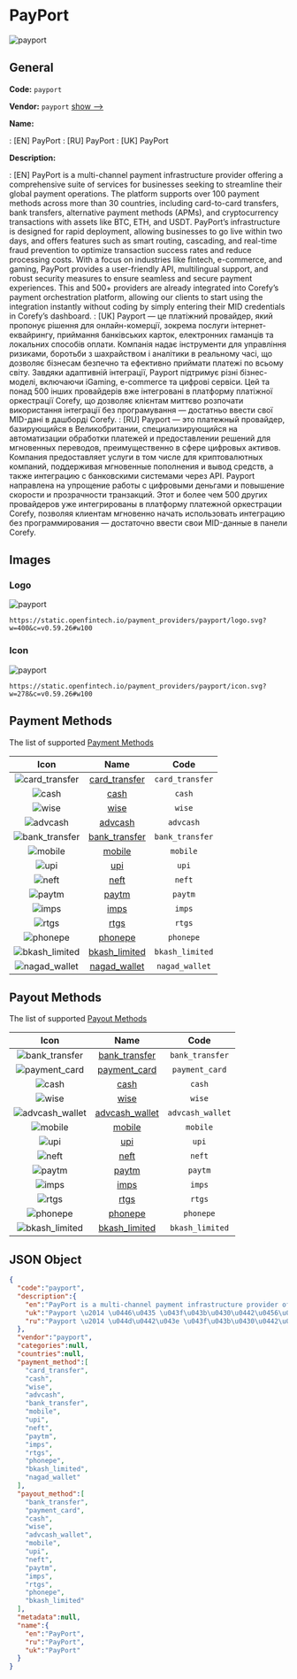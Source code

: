 
# PayPort 
![payport](https://static.openfintech.io/payment_providers/payport/logo.svg?w=400&c=v0.59.26#w100)  

## General 
 
**Code:** `payport` 
 
**Vendor:** `payport` [show -->](/vendors/payport/) 
 
**Name:** 
 
:	[EN] PayPort 
:	[RU] PayPort 
:	[UK] PayPort 
 
**Description:** 
 
: [EN] PayPort is a multi-channel payment infrastructure provider offering a comprehensive suite of services for businesses seeking to streamline their global payment operations. The platform supports over 100 payment methods across more than 30 countries, including card-to-card transfers, bank transfers, alternative payment methods (APMs), and cryptocurrency transactions with assets like BTC, ETH, and USDT. PayPort’s infrastructure is designed for rapid deployment, allowing businesses to go live within two days, and offers features such as smart routing, cascading, and real-time fraud prevention to optimize transaction success rates and reduce processing costs. With a focus on industries like fintech, e-commerce, and gaming, PayPort provides a user-friendly API, multilingual support, and robust security measures to ensure seamless and secure payment experiences. This and 500+ providers are already integrated into Corefy’s payment orchestration platform, allowing our clients to start using the integration instantly without coding by simply entering their MID credentials in Corefy’s dashboard. 
: [UK] Payport — це платіжний провайдер, який пропонує рішення для онлайн-комерції, зокрема послуги інтернет-еквайрингу, приймання банківських карток, електронних гаманців та локальних способів оплати. Компанія надає інструменти для управління ризиками, боротьби з шахрайством і аналітики в реальному часі, що дозволяє бізнесам безпечно та ефективно приймати платежі по всьому світу. Завдяки адаптивній інтеграції, Payport підтримує різні бізнес-моделі, включаючи iGaming, e-commerce та цифрові сервіси. Цей та понад 500 інших провайдерів вже інтегровані в платформу платіжної оркестрації Corefy, що дозволяє клієнтам миттєво розпочати використання інтеграції без програмування — достатньо ввести свої MID-дані в дашборді Corefy. 
: [RU] Payport — это платежный провайдер, базирующийся в Великобритании, специализирующийся на автоматизации обработки платежей и предоставлении решений для мгновенных переводов, преимущественно в сфере цифровых активов. Компания предоставляет услуги в том числе для криптовалютных компаний, поддерживая мгновенные пополнения и вывод средств, а также интеграцию с банковскими системами через API. Payport направлена на упрощение работы с цифровыми деньгами и повышение скорости и прозрачности транзакций. Этот и более чем 500 других провайдеров уже интегрированы в платформу платежной оркестрации Corefy, позволяя клиентам мгновенно начать использовать интеграцию без программирования — достаточно ввести свои MID-данные в панели Corefy. 
 

## Images 

### Logo 
 
![payport](https://static.openfintech.io/payment_providers/payport/logo.svg?w=400&c=v0.59.26#w100)  

```
https://static.openfintech.io/payment_providers/payport/logo.svg?w=400&c=v0.59.26#w100
```  

### Icon 
 
![payport](https://static.openfintech.io/payment_providers/payport/icon.svg?w=278&c=v0.59.26#w100)  

```
https://static.openfintech.io/payment_providers/payport/icon.svg?w=278&c=v0.59.26#w100
```  

## Payment Methods 
 
The list of supported [Payment Methods](/payment-methods/) 

|Icon|Name|Code| 
|:---:|:---:|:---:| 
|![card_transfer](https://static.openfintech.io/payment_methods/card_transfer/icon.svg?w=278&c=v0.59.26#w100) |[card_transfer](/payment-methods/card_transfer/)|`card_transfer`| 
|![cash](https://static.openfintech.io/payment_methods/cash/icon.png?w=278&c=v0.59.26#w100) |[cash](/payment-methods/cash/)|`cash`| 
|![wise](https://static.openfintech.io/payment_methods/wise/icon.svg?w=278&c=v0.59.26#w100) |[wise](/payment-methods/wise/)|`wise`| 
|![advcash](https://static.openfintech.io/payment_methods/advcash/icon.svg?w=278&c=v0.59.26#w100) |[advcash](/payment-methods/advcash/)|`advcash`| 
|![bank_transfer](https://static.openfintech.io/payment_methods/bank_transfer/icon.svg?w=278&c=v0.59.26#w100) |[bank_transfer](/payment-methods/bank_transfer/)|`bank_transfer`| 
|![mobile](https://static.openfintech.io/payment_methods/mobile/icon.svg?w=278&c=v0.59.26#w100) |[mobile](/payment-methods/mobile/)|`mobile`| 
|![upi](https://static.openfintech.io/payment_methods/upi/icon.svg?w=278&c=v0.59.26#w100) |[upi](/payment-methods/upi/)|`upi`| 
|![neft](https://static.openfintech.io/payment_methods/neft/icon.svg?w=278&c=v0.59.26#w100) |[neft](/payment-methods/neft/)|`neft`| 
|![paytm](https://static.openfintech.io/payment_methods/paytm/icon.svg?w=278&c=v0.59.26#w100) |[paytm](/payment-methods/paytm/)|`paytm`| 
|![imps](https://static.openfintech.io/payment_methods/imps/icon.png?w=278&c=v0.59.26#w100) |[imps](/payment-methods/imps/)|`imps`| 
|![rtgs](https://static.openfintech.io/payment_methods/rtgs/icon.svg?w=278&c=v0.59.26#w100) |[rtgs](/payment-methods/rtgs/)|`rtgs`| 
|![phonepe](https://static.openfintech.io/payment_methods/phonepe/icon.svg?w=278&c=v0.59.26#w100) |[phonepe](/payment-methods/phonepe/)|`phonepe`| 
|![bkash_limited](https://static.openfintech.io/payment_methods/bkash_limited/icon.png?w=278&c=v0.59.26#w100) |[bkash_limited](/payment-methods/bkash_limited/)|`bkash_limited`| 
|![nagad_wallet](https://static.openfintech.io/payment_methods/nagad_wallet/icon.png?w=278&c=v0.59.26#w100) |[nagad_wallet](/payment-methods/nagad_wallet/)|`nagad_wallet`| 
 

## Payout Methods 
 
The list of supported [Payout Methods](/payout-methods/) 

|Icon|Name|Code| 
|:---:|:---:|:---:| 
|![bank_transfer](https://static.openfintech.io/payout_methods/bank_transfer/icon.svg?w=278&c=v0.59.26#w40) |[bank_transfer](payout-methodsbank_transfer/)|`bank_transfer`| 
|![payment_card](https://static.openfintech.io/payout_methods/payment_card/icon.svg?w=278&c=v0.59.26#w40) |[payment_card](payout-methodspayment_card/)|`payment_card`| 
|![cash](https://static.openfintech.io/payout_methods/cash/icon.png?w=278&c=v0.59.26#w40) |[cash](payout-methodscash/)|`cash`| 
|![wise](https://static.openfintech.io/payout_methods/wise/icon.svg?w=278&c=v0.59.26#w40) |[wise](payout-methodswise/)|`wise`| 
|![advcash_wallet](https://static.openfintech.io/payout_methods/advcash_wallet/icon.svg?w=278&c=v0.59.26#w40) |[advcash_wallet](payout-methodsadvcash_wallet/)|`advcash_wallet`| 
|![mobile](https://static.openfintech.io/payout_methods/mobile/icon.svg?w=278&c=v0.59.26#w40) |[mobile](payout-methodsmobile/)|`mobile`| 
|![upi](https://static.openfintech.io/payout_methods/upi/icon.svg?w=278&c=v0.59.26#w40) |[upi](payout-methodsupi/)|`upi`| 
|![neft](https://static.openfintech.io/payout_methods/neft/icon.svg?w=278&c=v0.59.26#w40) |[neft](payout-methodsneft/)|`neft`| 
|![paytm](https://static.openfintech.io/payout_methods/paytm/icon.svg?w=278&c=v0.59.26#w40) |[paytm](payout-methodspaytm/)|`paytm`| 
|![imps](https://static.openfintech.io/payout_methods/imps/icon.png?w=278&c=v0.59.26#w40) |[imps](payout-methodsimps/)|`imps`| 
|![rtgs](https://static.openfintech.io/payout_methods/rtgs/icon.svg?w=278&c=v0.59.26#w40) |[rtgs](payout-methodsrtgs/)|`rtgs`| 
|![phonepe](https://static.openfintech.io/payout_methods/phonepe/icon.svg?w=278&c=v0.59.26#w40) |[phonepe](payout-methodsphonepe/)|`phonepe`| 
|![bkash_limited](https://static.openfintech.io/payout_methods/bkash_limited/icon.png?w=278&c=v0.59.26#w40) |[bkash_limited](payout-methodsbkash_limited/)|`bkash_limited`| 
 

## JSON Object 

```json
{
  "code":"payport",
  "description":{
    "en":"PayPort is a multi-channel payment infrastructure provider offering a comprehensive suite of services for businesses seeking to streamline their global payment operations. The platform supports over 100 payment methods across more than 30 countries, including card-to-card transfers, bank transfers, alternative payment methods (APMs), and cryptocurrency transactions with assets like BTC, ETH, and USDT. PayPort\u2019s infrastructure is designed for rapid deployment, allowing businesses to go live within two days, and offers features such as smart routing, cascading, and real-time fraud prevention to optimize transaction success rates and reduce processing costs. With a focus on industries like fintech, e-commerce, and gaming, PayPort provides a user-friendly API, multilingual support, and robust security measures to ensure seamless and secure payment experiences. This and 500+ providers are already integrated into Corefy\u2019s payment orchestration platform, allowing our clients to start using the integration instantly without coding by simply entering their MID credentials in Corefy\u2019s dashboard.",
    "uk":"Payport \u2014 \u0446\u0435 \u043f\u043b\u0430\u0442\u0456\u0436\u043d\u0438\u0439 \u043f\u0440\u043e\u0432\u0430\u0439\u0434\u0435\u0440, \u044f\u043a\u0438\u0439 \u043f\u0440\u043e\u043f\u043e\u043d\u0443\u0454 \u0440\u0456\u0448\u0435\u043d\u043d\u044f \u0434\u043b\u044f \u043e\u043d\u043b\u0430\u0439\u043d-\u043a\u043e\u043c\u0435\u0440\u0446\u0456\u0457, \u0437\u043e\u043a\u0440\u0435\u043c\u0430 \u043f\u043e\u0441\u043b\u0443\u0433\u0438 \u0456\u043d\u0442\u0435\u0440\u043d\u0435\u0442-\u0435\u043a\u0432\u0430\u0439\u0440\u0438\u043d\u0433\u0443, \u043f\u0440\u0438\u0439\u043c\u0430\u043d\u043d\u044f \u0431\u0430\u043d\u043a\u0456\u0432\u0441\u044c\u043a\u0438\u0445 \u043a\u0430\u0440\u0442\u043e\u043a, \u0435\u043b\u0435\u043a\u0442\u0440\u043e\u043d\u043d\u0438\u0445 \u0433\u0430\u043c\u0430\u043d\u0446\u0456\u0432 \u0442\u0430 \u043b\u043e\u043a\u0430\u043b\u044c\u043d\u0438\u0445 \u0441\u043f\u043e\u0441\u043e\u0431\u0456\u0432 \u043e\u043f\u043b\u0430\u0442\u0438. \u041a\u043e\u043c\u043f\u0430\u043d\u0456\u044f \u043d\u0430\u0434\u0430\u0454 \u0456\u043d\u0441\u0442\u0440\u0443\u043c\u0435\u043d\u0442\u0438 \u0434\u043b\u044f \u0443\u043f\u0440\u0430\u0432\u043b\u0456\u043d\u043d\u044f \u0440\u0438\u0437\u0438\u043a\u0430\u043c\u0438, \u0431\u043e\u0440\u043e\u0442\u044c\u0431\u0438 \u0437 \u0448\u0430\u0445\u0440\u0430\u0439\u0441\u0442\u0432\u043e\u043c \u0456 \u0430\u043d\u0430\u043b\u0456\u0442\u0438\u043a\u0438 \u0432 \u0440\u0435\u0430\u043b\u044c\u043d\u043e\u043c\u0443 \u0447\u0430\u0441\u0456, \u0449\u043e \u0434\u043e\u0437\u0432\u043e\u043b\u044f\u0454 \u0431\u0456\u0437\u043d\u0435\u0441\u0430\u043c \u0431\u0435\u0437\u043f\u0435\u0447\u043d\u043e \u0442\u0430 \u0435\u0444\u0435\u043a\u0442\u0438\u0432\u043d\u043e \u043f\u0440\u0438\u0439\u043c\u0430\u0442\u0438 \u043f\u043b\u0430\u0442\u0435\u0436\u0456 \u043f\u043e \u0432\u0441\u044c\u043e\u043c\u0443 \u0441\u0432\u0456\u0442\u0443. \u0417\u0430\u0432\u0434\u044f\u043a\u0438 \u0430\u0434\u0430\u043f\u0442\u0438\u0432\u043d\u0456\u0439 \u0456\u043d\u0442\u0435\u0433\u0440\u0430\u0446\u0456\u0457, Payport \u043f\u0456\u0434\u0442\u0440\u0438\u043c\u0443\u0454 \u0440\u0456\u0437\u043d\u0456 \u0431\u0456\u0437\u043d\u0435\u0441-\u043c\u043e\u0434\u0435\u043b\u0456, \u0432\u043a\u043b\u044e\u0447\u0430\u044e\u0447\u0438 iGaming, e-commerce \u0442\u0430 \u0446\u0438\u0444\u0440\u043e\u0432\u0456 \u0441\u0435\u0440\u0432\u0456\u0441\u0438. \u0426\u0435\u0439 \u0442\u0430 \u043f\u043e\u043d\u0430\u0434 500 \u0456\u043d\u0448\u0438\u0445 \u043f\u0440\u043e\u0432\u0430\u0439\u0434\u0435\u0440\u0456\u0432 \u0432\u0436\u0435 \u0456\u043d\u0442\u0435\u0433\u0440\u043e\u0432\u0430\u043d\u0456 \u0432 \u043f\u043b\u0430\u0442\u0444\u043e\u0440\u043c\u0443 \u043f\u043b\u0430\u0442\u0456\u0436\u043d\u043e\u0457 \u043e\u0440\u043a\u0435\u0441\u0442\u0440\u0430\u0446\u0456\u0457 Corefy, \u0449\u043e \u0434\u043e\u0437\u0432\u043e\u043b\u044f\u0454 \u043a\u043b\u0456\u0454\u043d\u0442\u0430\u043c \u043c\u0438\u0442\u0442\u0454\u0432\u043e \u0440\u043e\u0437\u043f\u043e\u0447\u0430\u0442\u0438 \u0432\u0438\u043a\u043e\u0440\u0438\u0441\u0442\u0430\u043d\u043d\u044f \u0456\u043d\u0442\u0435\u0433\u0440\u0430\u0446\u0456\u0457 \u0431\u0435\u0437 \u043f\u0440\u043e\u0433\u0440\u0430\u043c\u0443\u0432\u0430\u043d\u043d\u044f \u2014 \u0434\u043e\u0441\u0442\u0430\u0442\u043d\u044c\u043e \u0432\u0432\u0435\u0441\u0442\u0438 \u0441\u0432\u043e\u0457 MID-\u0434\u0430\u043d\u0456 \u0432 \u0434\u0430\u0448\u0431\u043e\u0440\u0434\u0456 Corefy.",
    "ru":"Payport \u2014 \u044d\u0442\u043e \u043f\u043b\u0430\u0442\u0435\u0436\u043d\u044b\u0439 \u043f\u0440\u043e\u0432\u0430\u0439\u0434\u0435\u0440, \u0431\u0430\u0437\u0438\u0440\u0443\u044e\u0449\u0438\u0439\u0441\u044f \u0432 \u0412\u0435\u043b\u0438\u043a\u043e\u0431\u0440\u0438\u0442\u0430\u043d\u0438\u0438, \u0441\u043f\u0435\u0446\u0438\u0430\u043b\u0438\u0437\u0438\u0440\u0443\u044e\u0449\u0438\u0439\u0441\u044f \u043d\u0430 \u0430\u0432\u0442\u043e\u043c\u0430\u0442\u0438\u0437\u0430\u0446\u0438\u0438 \u043e\u0431\u0440\u0430\u0431\u043e\u0442\u043a\u0438 \u043f\u043b\u0430\u0442\u0435\u0436\u0435\u0439 \u0438 \u043f\u0440\u0435\u0434\u043e\u0441\u0442\u0430\u0432\u043b\u0435\u043d\u0438\u0438 \u0440\u0435\u0448\u0435\u043d\u0438\u0439 \u0434\u043b\u044f \u043c\u0433\u043d\u043e\u0432\u0435\u043d\u043d\u044b\u0445 \u043f\u0435\u0440\u0435\u0432\u043e\u0434\u043e\u0432, \u043f\u0440\u0435\u0438\u043c\u0443\u0449\u0435\u0441\u0442\u0432\u0435\u043d\u043d\u043e \u0432 \u0441\u0444\u0435\u0440\u0435 \u0446\u0438\u0444\u0440\u043e\u0432\u044b\u0445 \u0430\u043a\u0442\u0438\u0432\u043e\u0432. \u041a\u043e\u043c\u043f\u0430\u043d\u0438\u044f \u043f\u0440\u0435\u0434\u043e\u0441\u0442\u0430\u0432\u043b\u044f\u0435\u0442 \u0443\u0441\u043b\u0443\u0433\u0438 \u0432 \u0442\u043e\u043c \u0447\u0438\u0441\u043b\u0435 \u0434\u043b\u044f \u043a\u0440\u0438\u043f\u0442\u043e\u0432\u0430\u043b\u044e\u0442\u043d\u044b\u0445 \u043a\u043e\u043c\u043f\u0430\u043d\u0438\u0439, \u043f\u043e\u0434\u0434\u0435\u0440\u0436\u0438\u0432\u0430\u044f \u043c\u0433\u043d\u043e\u0432\u0435\u043d\u043d\u044b\u0435 \u043f\u043e\u043f\u043e\u043b\u043d\u0435\u043d\u0438\u044f \u0438 \u0432\u044b\u0432\u043e\u0434 \u0441\u0440\u0435\u0434\u0441\u0442\u0432, \u0430 \u0442\u0430\u043a\u0436\u0435 \u0438\u043d\u0442\u0435\u0433\u0440\u0430\u0446\u0438\u044e \u0441 \u0431\u0430\u043d\u043a\u043e\u0432\u0441\u043a\u0438\u043c\u0438 \u0441\u0438\u0441\u0442\u0435\u043c\u0430\u043c\u0438 \u0447\u0435\u0440\u0435\u0437 API. Payport \u043d\u0430\u043f\u0440\u0430\u0432\u043b\u0435\u043d\u0430 \u043d\u0430 \u0443\u043f\u0440\u043e\u0449\u0435\u043d\u0438\u0435 \u0440\u0430\u0431\u043e\u0442\u044b \u0441 \u0446\u0438\u0444\u0440\u043e\u0432\u044b\u043c\u0438 \u0434\u0435\u043d\u044c\u0433\u0430\u043c\u0438 \u0438 \u043f\u043e\u0432\u044b\u0448\u0435\u043d\u0438\u0435 \u0441\u043a\u043e\u0440\u043e\u0441\u0442\u0438 \u0438 \u043f\u0440\u043e\u0437\u0440\u0430\u0447\u043d\u043e\u0441\u0442\u0438 \u0442\u0440\u0430\u043d\u0437\u0430\u043a\u0446\u0438\u0439. \u042d\u0442\u043e\u0442 \u0438 \u0431\u043e\u043b\u0435\u0435 \u0447\u0435\u043c 500 \u0434\u0440\u0443\u0433\u0438\u0445 \u043f\u0440\u043e\u0432\u0430\u0439\u0434\u0435\u0440\u043e\u0432 \u0443\u0436\u0435 \u0438\u043d\u0442\u0435\u0433\u0440\u0438\u0440\u043e\u0432\u0430\u043d\u044b \u0432 \u043f\u043b\u0430\u0442\u0444\u043e\u0440\u043c\u0443 \u043f\u043b\u0430\u0442\u0435\u0436\u043d\u043e\u0439 \u043e\u0440\u043a\u0435\u0441\u0442\u0440\u0430\u0446\u0438\u0438 Corefy, \u043f\u043e\u0437\u0432\u043e\u043b\u044f\u044f \u043a\u043b\u0438\u0435\u043d\u0442\u0430\u043c \u043c\u0433\u043d\u043e\u0432\u0435\u043d\u043d\u043e \u043d\u0430\u0447\u0430\u0442\u044c \u0438\u0441\u043f\u043e\u043b\u044c\u0437\u043e\u0432\u0430\u0442\u044c \u0438\u043d\u0442\u0435\u0433\u0440\u0430\u0446\u0438\u044e \u0431\u0435\u0437 \u043f\u0440\u043e\u0433\u0440\u0430\u043c\u043c\u0438\u0440\u043e\u0432\u0430\u043d\u0438\u044f \u2014 \u0434\u043e\u0441\u0442\u0430\u0442\u043e\u0447\u043d\u043e \u0432\u0432\u0435\u0441\u0442\u0438 \u0441\u0432\u043e\u0438 MID-\u0434\u0430\u043d\u043d\u044b\u0435 \u0432 \u043f\u0430\u043d\u0435\u043b\u0438 Corefy."
  },
  "vendor":"payport",
  "categories":null,
  "countries":null,
  "payment_method":[
    "card_transfer",
    "cash",
    "wise",
    "advcash",
    "bank_transfer",
    "mobile",
    "upi",
    "neft",
    "paytm",
    "imps",
    "rtgs",
    "phonepe",
    "bkash_limited",
    "nagad_wallet"
  ],
  "payout_method":[
    "bank_transfer",
    "payment_card",
    "cash",
    "wise",
    "advcash_wallet",
    "mobile",
    "upi",
    "neft",
    "paytm",
    "imps",
    "rtgs",
    "phonepe",
    "bkash_limited"
  ],
  "metadata":null,
  "name":{
    "en":"PayPort",
    "ru":"PayPort",
    "uk":"PayPort"
  }
}
```  
